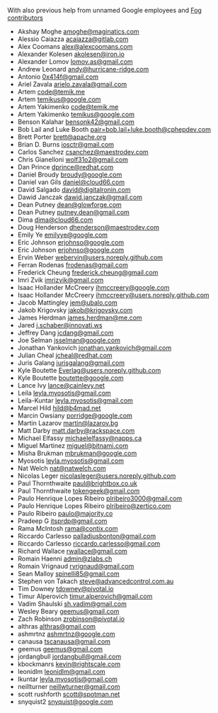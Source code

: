 With also previous help from unnamed Google employees and [Fog contributors](https://github.com/fog/fog/blob/master/CONTRIBUTORS.md)

* Akshay Moghe <amoghe@maginatics.com>
* Alessio Caiazza <acaiazza@gitlab.com>
* Alex Coomans <alex@alexcoomans.com>
* Alexander Kolesen <akolesen@iron.io>
* Alexander Lomov <lomov.as@gmail.com>
* Andrew Leonard <andy@hurricane-ridge.com>
* Antonio <0x414f@gmail.com>
* Ariel Zavala <arielo.zavala@gmail.com>
* Artem <code@temik.me>
* Artem <temikus@google.com>
* Artem Yakimenko <code@temik.me>
* Artem Yakimenko <temikus@google.com>
* Benson Kalahar <bensonk42@gmail.com>
* Bob Lail and Luke Booth <pair=bob.lail+luke.booth@cphepdev.com>
* Brett Porter <brett@apache.org>
* Brian D. Burns <iosctr@gmail.com>
* Carlos Sanchez <csanchez@maestrodev.com>
* Chris Gianelloni <wolf31o2@gmail.com>
* Dan Prince <dprince@redhat.com>
* Daniel Broudy <broudy@google.com>
* Daniel van Gils <daniel@cloud66.com>
* David Salgado <david@digitalronin.com>
* Dawid Janczak <dawid.janczak@gmail.com>
* Dean Putney <dean@glowforge.com>
* Dean Putney <putney.dean@gmail.com>
* Dima <dima@cloud66.com>
* Doug Henderson <dhenderson@maestrodev.com>
* Emily Ye <emilyye@google.com>
* Eric Johnson <erjohnso@google.com>
* Eric Johnson <erjohnso@google.com>
* Ervin Weber <webervin@users.noreply.github.com>
* Ferran Rodenas <frodenas@gmail.com>
* Frederick Cheung <frederick.cheung@gmail.com>
* Imri Zvik <imrizvik@gmail.com>
* Isaac Hollander McCreery <ihmccreery@google.com>
* Isaac Hollander McCreery <ihmccreery@users.noreply.github.com>
* Jacob Mattingley <jem@ubalo.com>
* Jakob Krigovsky <jakob@krigovsky.com>
* James Herdman <james.herdman@me.com>
* Jared <j.schaber@innovati.ws>
* Jeffrey Dang <jcdang@gmail.com>
* Joe Selman <jsselman@google.com>
* Jonathan Yankovich <jonathan.yankovich@gmail.com>
* Julian Cheal <jcheal@redhat.com>
* Juris Galang <jurisgalang@gmail.com>
* Kyle Boutette <Everlag@users.noreply.github.com>
* Kyle Boutette <boutette@google.com>
* Lance Ivy <lance@cainlevy.net>
* Leila <leyla.myosotis@gmail.com>
* Leila-Kuntar <leyla.myosotis@gmail.com>
* Marcel Hild <hild@b4mad.net>
* Marcin Owsiany <porridge@google.com>
* Martin Lazarov <martin@lazarov.bg>
* Matt Darby <matt.darby@rackspace.com>
* Michael Elfassy <michaelelfassy@napps.ca>
* Miguel Martinez <miguel@bitnami.com>
* Misha Brukman <mbrukman@google.com>
* Myosotis <leyla.myosotis@gmail.com>
* Nat Welch <nat@natwelch.com>
* Nicolas Leger <nicolasleger@users.noreply.github.com>
* Paul Thornthwaite <paul@brightbox.co.uk>
* Paul Thornthwaite <tokengeek@gmail.com>
* Paulo Henrique Lopes Ribeiro <plribeiro3000@gmail.com>
* Paulo Henrique Lopes Ribeiro <plribeiro@zertico.com>
* Paulo Ribeiro <paulo@majority.co>
* Pradeep G <itsprdp@gmail.com>
* Rama McIntosh <rama@contix.com>
* Riccardo Carlesso <palladiusbonton@gmail.com>
* Riccardo Carlesso <riccardo.carlesso@gmail.com>
* Richard Wallace <rwallace@gmail.com>
* Romain Haenni <admin@zlabs.ch>
* Romain Vrignaud <rvrignaud@gmail.com>
* Sean Malloy <spinelli85@gmail.com>
* Stephen von Takach <steve@advancedcontrol.com.au>
* Tim Downey <tdowney@pivotal.io>
* Timur Alperovich <timur.alperovich@gmail.com>
* Vadim Shaulski <sh.vadim@gmail.com>
* Wesley Beary <geemus@gmail.com>
* Zach Robinson <zrobinson@pivotal.io>
* althras <althras@gmail.com>
* ashmrtnz <ashmrtnz@google.com>
* canausa <tscanausa@gmail.com>
* geemus <geemus@gmail.com>
* jordangbull <jordangbull@gmail.com>
* kbockmanrs <kevin@rightscale.com>
* leonidlm <leonidlm@gmail.com>
* lkuntar <leyla.myosotis@gmail.com>
* neillturner <neillwturner@gmail.com>
* scott rushforth <scott@spotman.net>
* snyquist2 <snyquist@google.com>
